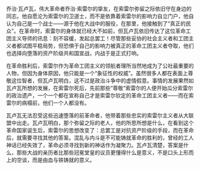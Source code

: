 乔治·瓦卢瓦，伟大革命者乔治·索雷尔的挚友，在索雷尔弥留之际依旧守在身边的同志。他自愿沦为索雷尔的卫道士，而不是依靠着索雷尔的影响力自立门户，他自认为自己是一个战士——源于他在大战中的服役，在那里，他接触到了“真正的民众”。在革命时，索雷尔的身体就已经大不如前，但瓦卢瓦依旧传达了这位革命工团主义导师的讯息：刻不容缓，发起总罢工！尽管那些妥协的社会主义者和工团主义者都试图平稳局势，但恐惧于自己的影响力被真正的革命工团主义者夺取，他们也选择向堕落的资产阶级共和国宣战，内战于是正式打响。

在革命胜利后，索雷尔作为革命工团主义的领航者理所当然地成为了公社最重要的人物，但因为身体原因，他只能是一个“象征性的权威”。虽然很多人都在表面上尊敬这位智者，但瓦卢瓦明白，这不过是政治斗争中的虚情假意。事情的发展果然如瓦卢瓦所想的发展，在索雷尔死后，先前那些“尊敬”索雷尔的人便开始瓜分索雷尔的政治遗产，一个一个都在宣称自己才是索雷尔钦定的革命工团主义者——而在索雷尔的病榻前，他们一个人都没有。

瓦卢瓦无法忍受这些迅速堕落的前革命者，他带着那些忠实的索雷尔主义者从大联盟中出走。瓦卢瓦明白，那个弥留之际的老人，他的所思所想是什么，在看到这个革命国家诞生后，索雷尔的思想改变了：总罢工是对抗资产阶级的手段，而在革命后，就需要寻找其他的答案。混乱与内斗是不可能铸就革命的胜利的，曾经的工人神话已经失效了，革命必须寻找到新的神话作为凝聚力。瓦卢瓦清楚，答案是什么，那些大战的亲历者比那些冠冕堂皇的议员更懂得什么是意义，不是口头上形而上的空谈，而是由血与铁铸就的意义。